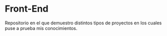 # Front-End
Repositorio en el que demuestro distintos tipos de proyectos en los cuales puse a prueba mis conocimientos. 

<a href = LEMON PIE> </a>
